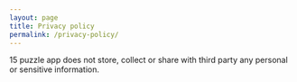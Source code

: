 ```yaml
---
layout: page
title: Privacy policy
permalink: /privacy-policy/
---
```


15 puzzle app does not store, collect or share with third party any personal or sensitive information.
